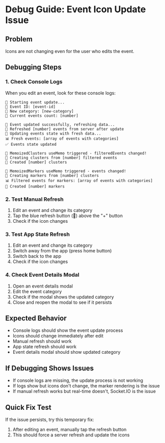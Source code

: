 # Debug Guide: Event Icon Update Issue

## Problem
Icons are not changing even for the user who edits the event.

## Debugging Steps

### 1. Check Console Logs
When you edit an event, look for these console logs:

```
🔄 Starting event update...
📝 Event ID: [event-id]
📝 New category: [new-category]
📝 Current events count: [number]

🔄 Event updated successfully, refreshing data...
🔄 Refreshed [number] events from server after update
🔄 Updating events state with fresh data...
📊 Fresh events: [array of events with categories]
✅ Events state updated

🔄 MemoizedClusters useMemo triggered - filteredEvents changed!
🎯 Creating clusters from [number] filtered events
🎯 Created [number] clusters

🔄 MemoizedMarkers useMemo triggered - events changed!
🎯 Creating markers from [number] clusters
📊 Filtered events for markers: [array of events with categories]
🎯 Created [number] markers
```

### 2. Test Manual Refresh
1. Edit an event and change its category
2. Tap the blue refresh button (🔄) above the "+" button
3. Check if the icon changes

### 3. Test App State Refresh
1. Edit an event and change its category
2. Switch away from the app (press home button)
3. Switch back to the app
4. Check if the icon changes

### 4. Check Event Details Modal
1. Open an event details modal
2. Edit the event category
3. Check if the modal shows the updated category
4. Close and reopen the modal to see if it persists

## Expected Behavior
- Console logs should show the event update process
- Icons should change immediately after edit
- Manual refresh should work
- App state refresh should work
- Event details modal should show updated category

## If Debugging Shows Issues
- If console logs are missing, the update process is not working
- If logs show but icons don't change, the marker rendering is the issue
- If manual refresh works but real-time doesn't, Socket.IO is the issue

## Quick Fix Test
If the issue persists, try this temporary fix:
1. After editing an event, manually tap the refresh button
2. This should force a server refresh and update the icons
